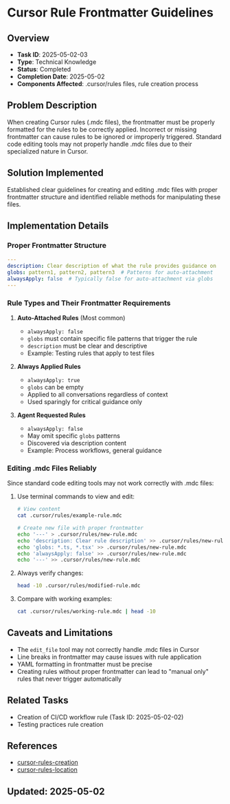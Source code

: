 # Cursor Rule Frontmatter Guidelines

## Overview
- **Task ID**: 2025-05-02-03
- **Type**: Technical Knowledge
- **Status**: Completed
- **Completion Date**: 2025-05-02
- **Components Affected**: .cursor/rules files, rule creation process

## Problem Description
When creating Cursor rules (.mdc files), the frontmatter must be properly formatted for the rules to be correctly applied. Incorrect or missing frontmatter can cause rules to be ignored or improperly triggered. Standard code editing tools may not properly handle .mdc files due to their specialized nature in Cursor.

## Solution Implemented
Established clear guidelines for creating and editing .mdc files with proper frontmatter structure and identified reliable methods for manipulating these files.

## Implementation Details

### Proper Frontmatter Structure
```yaml
---
description: Clear description of what the rule provides guidance on
globs: pattern1, pattern2, pattern3  # Patterns for auto-attachment
alwaysApply: false  # Typically false for auto-attachment via globs
---
```

### Rule Types and Their Frontmatter Requirements
1. **Auto-Attached Rules** (Most common)
   - `alwaysApply: false`
   - `globs` must contain specific file patterns that trigger the rule
   - `description` must be clear and descriptive
   - Example: Testing rules that apply to test files

2. **Always Applied Rules**
   - `alwaysApply: true`
   - `globs` can be empty
   - Applied to all conversations regardless of context
   - Used sparingly for critical guidance only

3. **Agent Requested Rules**
   - `alwaysApply: false`
   - May omit specific `globs` patterns
   - Discovered via description content
   - Example: Process workflows, general guidance

### Editing .mdc Files Reliably
Since standard code editing tools may not work correctly with .mdc files:

1. Use terminal commands to view and edit:
   ```bash
   # View content
   cat .cursor/rules/example-rule.mdc
   
   # Create new file with proper frontmatter
   echo '---' > .cursor/rules/new-rule.mdc
   echo 'description: Clear rule description' >> .cursor/rules/new-rule.mdc
   echo 'globs: *.ts, *.tsx' >> .cursor/rules/new-rule.mdc
   echo 'alwaysApply: false' >> .cursor/rules/new-rule.mdc
   echo '---' >> .cursor/rules/new-rule.mdc
   ```

2. Always verify changes:
   ```bash
   head -10 .cursor/rules/modified-rule.mdc
   ```

3. Compare with working examples:
   ```bash
   cat .cursor/rules/working-rule.mdc | head -10
   ```

## Caveats and Limitations
- The `edit_file` tool may not correctly handle .mdc files in Cursor
- Line breaks in frontmatter may cause issues with rule application
- YAML formatting in frontmatter must be precise
- Creating rules without proper frontmatter can lead to "manual only" rules that never trigger automatically

## Related Tasks
- Creation of CI/CD workflow rule (Task ID: 2025-05-02-02)
- Testing practices rule creation

## References
- [cursor-rules-creation](mdc:.cursor/rules/cursor-rules-creation.mdc)
- [cursor-rules-location](mdc:.cursor/rules/cursor-rules-location.mdc)

## Updated: 2025-05-02
